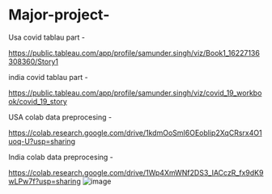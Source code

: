 # Major-project-
Usa covid tablau part -

https://public.tableau.com/app/profile/samunder.singh/viz/Book1_16227136308360/Story1

india covid tablau part -

https://public.tableau.com/app/profile/samunder.singh/viz/covid_19_workbook/covid_19_story

USA colab data preprocesing -

https://colab.research.google.com/drive/1kdmOoSmI6OEoblip2XqCRsrx4O1uoq-U?usp=sharing

India colab data preprocesing -

https://colab.research.google.com/drive/1Wp4XmWNf2DS3_IACczR_fx9dK9wLPw7f?usp=sharing
![image](https://user-images.githubusercontent.com/83540902/121818611-e3e46b80-cca5-11eb-88ef-2006efa4b6ea.png)
